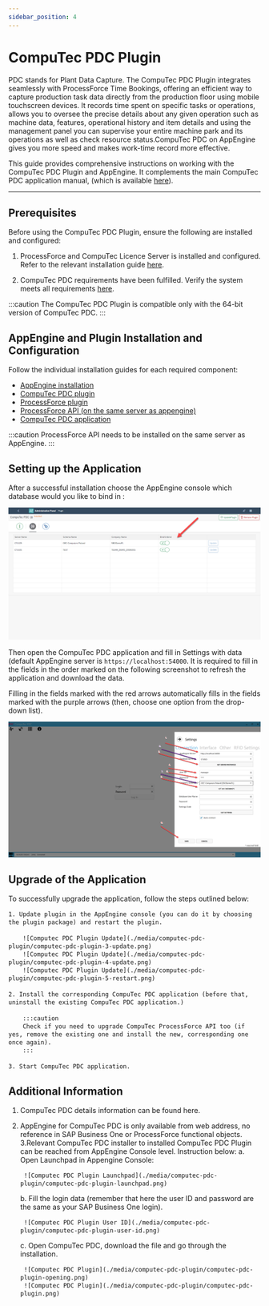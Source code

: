 ```yaml
---
sidebar_position: 4
---
```


# CompuTec PDC Plugin

PDC stands for Plant Data Capture. The CompuTec PDC Plugin integrates seamlessly with ProcessForce Time Bookings, offering an efficient way to capture production task data directly from the production floor using mobile touchscreen devices. It records time spent on specific tasks or operations, allows you to oversee the precise details about any given operation such as machine data, features, operational history and item details and using the management panel you can supervise your entire machine park and its operations as well as check resource status.CompuTec PDC on AppEngine gives you more speed and makes work-time record more effective.

This guide provides comprehensive instructions on working with the CompuTec PDC Plugin and AppEngine. It complements the main CompuTec PDC application manual, (which is available [here](/docs/pdc/)).

---

## Prerequisites

Before using the CompuTec PDC Plugin, ensure the following are installed and configured:

1. ProcessForce and CompuTec Licence Server is installed and configured. Refer to the relevant installation guide [here](/docs/processforce/administrator-guide/licensing/license-server/overview/).

2. CompuTec PDC requirements have been fulfilled. Verify the system meets all requirements [here](/docs/pdc/administrator-guide/installation/requirements/).

:::caution
The CompuTec PDC Plugin is compatible only with the 64-bit version of CompuTec PDC.
:::

## AppEngine and Plugin Installation and Configuration

Follow the individual installation guides for each required component:

- [AppEngine installation](../administrators-guide/installation.md)
- [CompuTec PDC plugin](../administrators-guide/configuration-and-administration/configuration.md)
- [ProcessForce plugin](../plugins-user-guide/processforce.md)
- [ProcessForce API (on the same server as appengine)](/docs/processforce/releases/download#computec-processforce-api)
- [CompuTec PDC application](/docs/pdc/administrator-guide/installation/first-installation/)

:::caution
ProcessForce API needs to be installed on the same server as AppEngine.
:::

## Setting up the Application

After a successful installation choose the AppEngine console which database would you like to bind in :

![Computec PDC Plugin Database](./media/computec-pdc-plugin/computec-pdc-plugin-database.png)

Then open the CompuTec PDC application and fill in Settings with data (default AppEngine server is `https://localhost:54000`. It is required to fill in the fields in the order marked on the following screenshot to refresh the application and download the data.

Filling in the fields marked with the red arrows automatically fills in the fields marked with the purple arrows (then, choose one option from the drop-down list).

![Computec PDC Plugin Settings](./media/computec-pdc-plugin/computec-pdc-plugin-settings.png)

## Upgrade of the Application

To successfully upgrade the application, follow the steps outlined below:

    1. Update plugin in the AppEngine console (you can do it by choosing the plugin package) and restart the plugin.

        ![Computec PDC Plugin Update](./media/computec-pdc-plugin/computec-pdc-plugin-3-update.png)
        ![Computec PDC Plugin Update](./media/computec-pdc-plugin/computec-pdc-plugin-4-update.png)
        ![Computec PDC Plugin Update](./media/computec-pdc-plugin/computec-pdc-plugin-5-restart.png)

    2. Install the corresponding CompuTec PDC application (before that, uninstall the existing CompuTec PDC application.)

        :::caution
        Check if you need to upgrade CompuTec ProcessForce API too (if yes, remove the existing one and install the new, corresponding one once again).
        :::

    3. Start CompuTec PDC application.

## Additional Information

1. CompuTec PDC details information can be found here.
2. AppEngine for CompuTec PDC is only available from web address, no reference in SAP Business One or ProcessForce functional objects.
3.Relevant CompuTec PDC installer to installed CompuTec PDC Plugin can be reached from AppEngine Console level. Instruction below:
    a. Open Launchpad in Appengine Console:

        ![Computec PDC Plugin Launchpad](./media/computec-pdc-plugin/computec-pdc-plugin-launchpad.png)

    b. Fill the login data (remember that here the user ID and password are the same as your SAP Business One login).

        ![Computec PDC Plugin User ID](./media/computec-pdc-plugin/computec-pdc-plugin-user-id.png)

    c. Open CompuTec PDC, download the file and go through the installation.

        ![Computec PDC Plugin](./media/computec-pdc-plugin/computec-pdc-plugin-opening.png)
        ![Computec PDC Plugin](./media/computec-pdc-plugin/computec-pdc-plugin.png)
